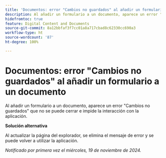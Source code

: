 ```yaml
---
title: 'Documentos: error "Cambios no guardados" al añadir un formulario a un documento'
description: Al añadir un formulario a un documento, aparece un error "Cambios no guardados" que no se puede cerrar e impide la interacción con la aplicación.
hidefromtoc: true
feature: Digital Content and Documents
source-git-commit: 8a12bbfaf3f7cc01a8a717cbad8c62330cc690a3
workflow-type: ht
source-wordcount: '87'
ht-degree: 100%

---
```


# Documentos: error &quot;Cambios no guardados&quot; al añadir un formulario a un documento

<!--
>[!NOTE]
>
>This article was fixed on October 10, 2024.
-->

Al añadir un formulario a un documento, aparece un error &quot;Cambios no guardados&quot; que no se puede cerrar e impide la interacción con la aplicación.

**Solución alternativa**

Al actualizar la página del explorador, se elimina el mensaje de error y se puede volver a utilizar la aplicación.

_Notificado por primera vez el miércoles, 19 de noviembre de 2024._
